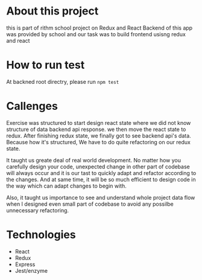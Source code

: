 
# About this project
this is part of rithm school project on Redux and React
Backend of this app was provided by school and our task was to build frontend usisng redux and react

# How to run test
At backned root directry, please run `npm test`

# Callenges
Exercise was structured to start design react state where we did not know structure of data backend api response.
we then move the react state to redux. After finishing redux state, we finally got to see backend api's data.
Because how it's structured, We have to do quite refactoring on our redux state.

It taught us greate deal of real world development. No matter how you carefully design your code, unexpected change in other part of codebase will always occur and it is our tast to quickly adapt and refactor according to the changes. And at same time, it will be so much efficient to design code in the way which can adapt changes to begin with.

Also, it taught us importance to see and understand whole project data flow when I designed even small part of codebase to
avoid any possilbe unnecessary refactoring.

# Technologies
- React
- Redux
- Express
- Jest/enzyme
